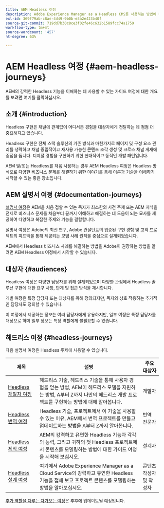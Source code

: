 ```yaml
---
title: AEM Headless 여정
description: Adobe Experience Manager as a Headless CMS를 사용하는 방법에 대해 설명하는 설명서 여정 모음입니다.
exl-id: 369f79ab-c8ae-4d49-9b0b-e3a2e423b40f
source-git-commit: 719dd7b30c8ce3f02fe46c632b1589fcc74a1759
workflow-type: tm+mt
source-wordcount: '457'
ht-degree: 63%

---
```


# AEM Headless 여정 {#aem-headless-journeys}

AEM의 강력한 Headless 기능을 이해하는 데 사용할 수 있는 가이드 여정에 대한 개요를 보려면 여기를 클릭하십시오.

## 소개 {#introduction}

Headless 구현은 채널에 관계없이 어디서든 경험을 대상자에게 전달하는 데 점점 더 중요해지고 있습니다.

Headless 구현은 전체 스택 솔루션의 기존 방식과 마찬가지로 페이지 및 구성 요소 관리를 생략하고 채널 중립적이고 재사용 가능한 콘텐츠 조각 생성 및 크로스 채널 게재에 중점을 둡니다. 디지털 경험을 구현하기 위한 현대적이고 동적인 개발 패턴입니다.

AEM 및/또는 Headless를 처음 사용하는 경우 AEM Headless 여정은 Headless 방식으로 다양한 비즈니스 문제를 해결하기 위한 이야기를 통해 이론과 기술을 이해하기 시작할 수 있는 좋은 장소입니다.

## AEM 설명서 여정 {#documentation-journeys}

[설명서 여정](/help/journey-documentation/home.md)은 AEM을 처음 접할 수 있는 독자가 최소한의 사전 주제 또는 AEM 지식을 전제로 비즈니스 문제를 처음부터 끝까지 이해하고 해결하는 데 도움이 되는 묘사를 제공하여 다양하고 복잡한 주제와 기능을 결합합니다.

설명서 여정은 Adobe의 최신 연구, Adobe 컨설턴트의 입증된 구현 경험 및 고객 프로젝트의 피드백을 통해 제공되는 모범 사례 원칙을 중심으로 설계되었습니다.

AEM에서 Headless 비즈니스 사례를 해결하는 방법을 Adobe이 권장하는 방법을 알려면 AEM Headless 여정에서 시작할 수 있습니다.

## 대상자 {#audiences}

Headless 여정은 다양한 담당자를 위해 설계되었으며 다양한 관점에서 Headless 솔루션 구현에 대한 요구 사항, 단계 및 접근 방식을 제시합니다.

개별 여정은 특정 담당자 또는 대상자를 위해 정의되지만, 독자와 상호 작용하는 추가적인 담당자도 정의할 수 있습니다.

이 여정에서 제공하는 정보는 여러 담당자에게 유용하지만, 일부 여정은 특정 담당자를 대상으로 하며 일부 정보는 특정 역할에게 불필요할 수 있습니다.

## 헤드리스 여정 {#headless-journeys}

다음 설명서 여정은 Headless 주제에 사용할 수 있습니다.

| 제목 | 설명 | 주요 대상자 |
|---|---|---|
| [Headless 개발자 여정](/help/journey-headless/developer/overview.md) | 헤드리스 기술, 헤드리스 기술을 통해 사용자 경험을 얻는 방법, AEM이 헤드리스 모델을 지원하는 방법, A부터 Z까지 나만의 헤드리스 개발 프로젝트를 구현하는 방법에 대해 알아봅니다. | 개발자 |
| [Headless 번역 여정](/help/journey-headless/translation/overview.md) | Headless 기술, 프로젝트에서 이 기술을 사용할 수 있는 이유, AEM에서 번역 프로젝트를 만들고 업데이트하는 방법을 A부터 Z까지 알아봅니다. | 번역 전문가 |
| [Headless 제작 여정](/help/journey-headless/author/overview.md) | AEM의 강력하고 유연한 Headless 기능과 각각의 능력, 그리고 귀하의 첫 Headless 프로젝트에서 콘텐츠를 모델링하는 방법에 대한 가이드 여정을 시작해 보십시오. | 설계자 |
| [Headless 설계 여정](/help/journey-headless/architect/overview.md) | 여기에서 Adobe Experience Manager as a Cloud Service의 강력하고 유연한 Headless 기능을 접해 보고 프로젝트 콘텐츠를 모델링하는 방법을 알아보십시오. | 콘텐츠 작성자 및 작성자 |

[추가 역할을 다루는 다가오는 여정](/help/journey-documentation/home.md#journeys)은 추후에 업데이트될 예정입니다.
